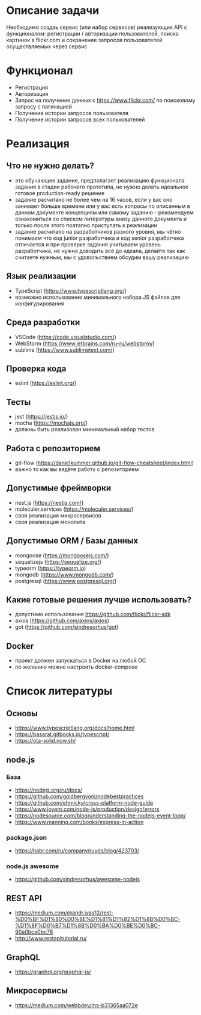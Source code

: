# Описание задачи
Необходимо создаь сервис (или набор сервисов) реализующих API с функционалом: регистрации / авторизации пользователей, поиска картинок в flickr.com и сохранение запросов пользователей осуществляемых через сервис

# Функционал
- Регистрация
- Авторизация
- Запрос на получение данных с https://www.flickr.com/ по поисковому запросу с пагинацией
- Получение истории запросов пользователя
- Получение истории запросов всех польхователей

# Реализация
## Что не нужно делать?
- это обучающее задание, предполагает реализацию функционала задания в стадии рабочего прототипа, не нужно делать идеальное готовое production-ready решение
- задание расчитано нe более чем на 16 часов, если у вас оно занимает больше времени или у вас есть вопросы по описанным в данном документе концепциям или самому заданию - рекомендуем ознакомиться со списком литературы внизу данного документа и только после этого поэтапно приступать к реализации
- задание расчитано на разработчиков разного уровня, мы чётко понимаем что код junior разработчика и код senior разработчика отличается и при проверке задания учитываем уровень разработчика, не нужно доводить всё до идеала, делайте так как считаете нужным, мы с удовольствием обсудим вашу реализацию

## Язык реализации
- TypeScript (https://www.typescriptlang.org/)
- возможно использование минимального набора JS файлов для конфигурирования

## Среда разработки
- VSCode (https://code.visualstudio.com/)
- WebStorm (https://www.jetbrains.com/ru-ru/webstorm/)
- sublime (https://www.sublimetext.com/)

## Проверка кода
- eslint (https://eslint.org/)

## Тесты
- jest (https://jestjs.io/)
- mocha (https://mochajs.org/)
- должны быть реализован минимальный набор тестов

## Работа с репозиторием
- git-flow (https://danielkummer.github.io/git-flow-cheatsheet/index.html)
- важно то как вы ведёте работу с репозиторием

## Допустимые фреймворки
- nest.js (https://nestjs.com/)
- moleculer.services (https://moleculer.services/)
- своя реализация микросервисов
- своя реализация монолита

## Допустимые ORM / Базы данных
- mongoose (https://mongoosejs.com/)
- sequelizejs (https://sequelize.org/)
- typeorm (https://typeorm.io)
- mongodb (https://www.mongodb.com/)
- postgresql (https://www.postgresql.org/)

## Какие готовые решения лучше использовать?
- допустимо использование https://github.com/flickr/flickr-sdk
- axios (https://github.com/axios/axios)
- got (https://github.com/sindresorhus/got)

## Docker
- проект должен запускаться в Docker на любой ОС
- по желанию можно настроить docker-compose

# Список литературы
## Основы
- https://www.typescriptlang.org/docs/home.html
- https://basarat.gitbooks.io/typescript/
- https://ota-solid.now.sh/

## node.js
### База
- https://nodejs.org/ru/docs/
- https://github.com/goldbergyoni/nodebestpractices
- https://github.com/ehmicky/cross-platform-node-guide
- https://www.joyent.com/node-js/production/design/errors
- https://nodesource.com/blog/understanding-the-nodejs-event-loop/
- https://www.manning.com/books/express-in-action
  
### package.json
- https://habr.com/ru/company/ruvds/blog/423703/
### node.js awesome
- https://github.com/sindresorhus/awesome-nodejs

## REST API
- https://medium.com/@andr.ivas12/rest-%D0%BF%D1%80%D0%BE%D1%81%D1%82%D1%8B%D0%BC-%D1%8F%D0%B7%D1%8B%D0%BA%D0%BE%D0%BC-90a0bca0bc78
- http://www.restapitutorial.ru/

## GraphQL
- https://graphql.org/graphql-js/

## Микросервисы
- https://medium.com/webbdev/ms-b31365aa072e

